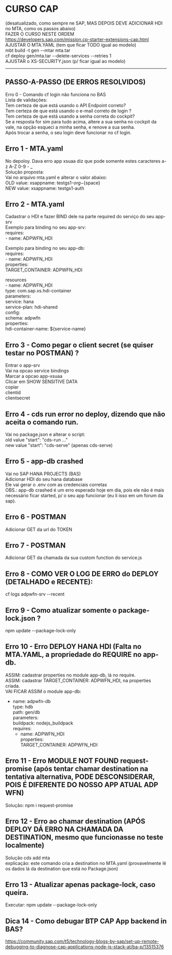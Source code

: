# CURSO CAP 
(desatualizado, como sempre ne SAP, MAS DEPOIS DEVE ADICIONAR HDI no MTA, como os passos abaixo)  
	FAZER O CURSO NESTE ORDEM  
		https://developers.sap.com/mission.cp-starter-extensions-cap.html  
		AJUSTAR O MTA.YAML (tem que ficar TODO igual ao modelo)  
			mbt build -t gen --mtar mta.tar  
			cf deploy gen/mta.tar --delete-services --retries 1  
		AJUSTAR o XS-SECURITY.json (p/ ficar igual ao modelo)  

-------------------------------------------------------------------------------  
PASSO-A-PASSO (DE ERROS RESOLVIDOS)  
-------------------------------------------------------------------------------  
Erro 0 - Comando cf login não funciona no BAS  
		Lista de validações:  
			Tem certeza de que está usando o API Endpoint correto?  
			Tem certeza de que está usando o e-mail correto de login ?  
			Tem certeza de que está usando a senha correta do cockpit?  
				Se a resposta for sim para tudo acima, altere a sua senha no cockpit da vale, na opção esqueci a minha senha, e renove a sua senha.  
					Após trocar a senha, o seu login deve funcionar no cf login.  
## Erro 1 - MTA.yaml
No depoloy. Dava erro app xsuaa diz que pode somente estes caracteres a-z A-Z 0-9 - _  
Solução proposta:  
	Vai no arquivo mta.yaml e alterar o valor abaixo:  
		OLD value: xsappname: testgs1-${org}-${space}  
		NEW value: xsappname: testgs1-auth  
## Erro 2 - MTA.yaml
Cadastrar o HDI e fazer BIND dele na parte required do serviço do seu app-srv  
Exemplo para binding no seu app-srv:  
  requires:  
    - name: ADPWFN_HDI  
	
  Exemplo para binding no seu app-db:  
    requires:  
      - name: ADPWFN_HDI  
      properties:  
        TARGET_CONTAINER: ADPWFN_HDI  
  
  resources  
    - name: ADPWFN_HDI  
    type: com.sap.xs.hdi-container  
    parameters:  
      service: hana  
      service-plan: hdi-shared  
      config:  
      schema: adpwfn  
    properties:  
      hdi-container-name: ${service-name}  
	  
## Erro 3 - Como pegar o client secret (se quiser testar no POSTMAN) ?  

Entrar o app-srv  
  Vai na opcao service bindings  
  Marcar a opcao app-xsuaa  
  Clicar em SHOW SENSITIVE DATA  
    copiar  
      clientid  
      clientsecret  
    
## Erro 4 - cds run error no deploy, dizendo que não aceita o comando run.
Vai no package.json e alterar o script:  
  old value "start": "cds-run ..."  
  new value "start": "cds-serve" (apenas cds-serve)  
## Erro 5 - app-db crashed
Vai no SAP HANA PROJECTS (BAS)   
Adicionar HDI do seu hana database  
Ele vai gerar o .env com as credenciais corretas  
OBS.: app-db crashed é um erro esperado hoje em dia, pois ele não é mais necessário ficar started, p/ o seu app funcionar (eu li isso em um forum da sap).  
## Erro 6 - POSTMAN 
Adicionar GET da url do TOKEN  
## Erro 7 - POSTMAN
Adicionar GET da chamada da sua custom function do service.js  
## Erro 8 - COMO VER O LOG DE ERRO do DEPLOY (DETALHADO e RECENTE):
cf logs adpwfn-srv --recent
## Erro 9 - Como atualizar somente o package-lock.json ?
npm update --package-lock-only
## Erro 10 - Erro DEPLOY HANA HDI (Falta no MTA.YAML, a propriedade do REQUIRE no app-db.
ASSIM: cadastrar properties no module app-db, lá no require.  
ASSIM: cadastrar TARGET_CONTAINER: ADPWFN_HDI, na properties criada.  
VAI FICAR ASSIM o module app-db:  
  - name: adpwfn-db  
  type: hdb  
  path: gen/db  
  parameters:  
    buildpack: nodejs_buildpack  
  requires:  
    - name: ADPWFN_HDI  
    properties:  
      TARGET_CONTAINER: ADPWFN_HDI  
## Erro 11 - Erro MODULE NOT FOUND request-promise (após tentar chamar destination na tentativa alternativa, PODE DESCONSIDERAR, POIS É DIFERENTE DO NOSSO APP ATUAL ADP WFN)
Solução: npm i request-promise  
## Erro 12 - Erro ao chamar destination (APÓS DEPLOY DÁ ERRO NA CHAMADA DA DESTINATION, mesmo que funcionasse no teste localmente)
Solução cds add mta  
  explicação: este comando cria a destination no MTA.yaml (provavelmente lê os dados lá da destination que está no Package.json)   
## Erro 13 - Atualizar apenas package-lock, caso queira.
  Executar: npm update --package-lock-only  
## Dica 14 - Como debugar BTP CAP App backend in BAS?
  https://community.sap.com/t5/technology-blogs-by-sap/set-up-remote-debugging-to-diagnose-cap-applications-node-js-stack-at/ba-p/13515376  
